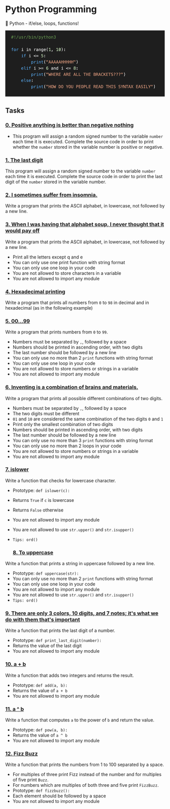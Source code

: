 # Python Programming

:snake: Python - if/else, loops, functions!

![for loop](image.png)

## Tasks

### [0. Positive anything is better than negative nothing]()
- This program will assign a random signed number to the variable `number` each time it is executed. Complete the source code in order to print whether the `number` stored in the variable number is positive or negative.

### [1. The last digit]()
This program will assign a random signed number to the variable `number` each time it is executed. Complete the source code in order to print the last digit of the `number` stored in the variable number.

### [2. I sometimes suffer from insomnia. ]()
Write a program that prints the ASCII alphabet, in lowercase, not followed by a new line.

### [3. When I was having that alphabet soup, I never thought that it would pay off]()
Write a program that prints the ASCII alphabet, in lowercase, not followed by a new line.
- Print all the letters except q and e
- You can only use one print function with string format
- You can only use one loop in your code
- You are not allowed to store characters in a variable
- You are not allowed to import any module


### [4. Hexadecimal printing]()
Write a program that prints all numbers from `0` to `98` in decimal and in hexadecimal (as in the following example)

### [5. 00...99]()
Write a program that prints numbers from `0` to `99`.

- Numbers must be separated by `,`, followed by a space
- Numbers should be printed in ascending order, with two digits
- The last number should be followed by a new line
- You can only use no more than 2 `print` functions with string format
- You can only use one loop in your code
- You are not allowed to store numbers or strings in a variable
- You are not allowed to import any module

### [6. Inventing is a combination of brains and materials.]()
Write a program that prints all possible different combinations of two digits.

- Numbers must be separated by `,`, followed by a space
- The two digits must be different
- `01` and `10` are considered the same combination of the two digits `0` and `1`
- Print only the smallest combination of two digits
- Numbers should be printed in ascending order, with two digits
- The last number should be followed by a new line
- You can only use no more than 3 `print` functions with string format
- You can only use no more than 2 loops in your code
- You are not allowed to store numbers or strings in a variable
- You are not allowed to import any module

### [7. islower]()
Write a function that checks for lowercase character.

- Prototype: ```def islower(c):```
- Returns `True` if `c` is lowercase
- Returns `False` otherwise
- You are not allowed to import any module
- You are not allowed to use `str.upper()` and `str.isupper()`
- `Tips: ord()`

  ### [8. To uppercase]()
Write a function that prints a string in uppercase followed by a new line.

- Prototype: ```def uppercase(str):```
- You can only use no more than 2 `print` functions with string format
- You can only use one loop in your code
- You are not allowed to import any module
- You are not allowed to use `str.upper()` and `str.isupper()`
- `Tips: ord()`

### [9. There are only 3 colors, 10 digits, and 7 notes; it's what we do with them that's important]()
Write a function that prints the last digit of a number.

- Prototype: ```def print_last_digit(number):```
- Returns the value of the last digit
- You are not allowed to import any module

### [10. a + b]()
Write a function that adds two integers and returns the result.

- Prototype: ```def add(a, b):```
- Returns the value of `a + b`
- You are not allowed to import any module

### [11. a ^ b]()
Write a function that computes `a` to the power of `b` and return the value.

- Prototype: ```def pow(a, b):```
- Returns the value of `a ^ b`
- You are not allowed to import any module


### [12. Fizz Buzz]()
Write a function that prints the numbers from 1 to 100 separated by a space.

- For multiples of three print Fizz instead of the number and for multiples of five print `Buzz`.
- For numbers which are multiples of both three and five print `FizzBuzz`.
- Prototype: ```def fizzbuzz():```
- Each element should be followed by a space
- You are not allowed to import any module